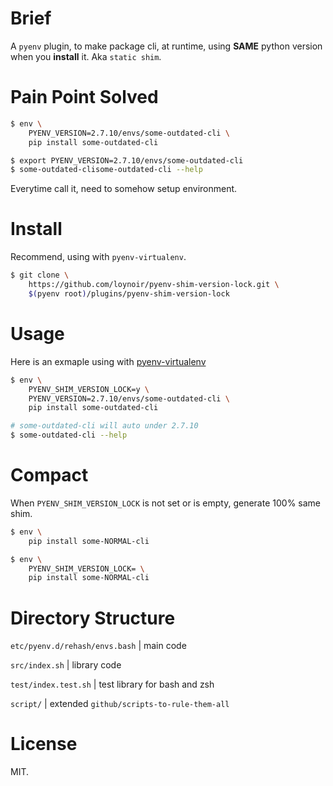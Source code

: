 # Brief
A `pyenv` plugin, to make package cli, at runtime, using **SAME** python version when you **install** it. Aka `static shim`.

# Pain Point Solved
```sh
$ env \
    PYENV_VERSION=2.7.10/envs/some-outdated-cli \
    pip install some-outdated-cli
```

```sh
$ export PYENV_VERSION=2.7.10/envs/some-outdated-cli
$ some-outdated-clisome-outdated-cli --help
```
Everytime call it, need to somehow setup environment.

# Install
Recommend, using with `pyenv-virtualenv`.
```sh
$ git clone \
    https://github.com/loynoir/pyenv-shim-version-lock.git \
    $(pyenv root)/plugins/pyenv-shim-version-lock
```

# Usage
Here is an exmaple using with [pyenv-virtualenv](https://github.com/pyenv/pyenv-virtualenv)
```sh
$ env \
    PYENV_SHIM_VERSION_LOCK=y \
    PYENV_VERSION=2.7.10/envs/some-outdated-cli \
    pip install some-outdated-cli
```

```sh
# some-outdated-cli will auto under 2.7.10
$ some-outdated-cli --help
```

# Compact
When `PYENV_SHIM_VERSION_LOCK` is not set or is empty, generate 100% same shim.
```sh
$ env \
    pip install some-NORMAL-cli
```

```sh
$ env \
    PYENV_SHIM_VERSION_LOCK= \
    pip install some-NORMAL-cli
```

# Directory Structure
`etc/pyenv.d/rehash/envs.bash` | main code

`src/index.sh` | library code

`test/index.test.sh` | test library for bash and zsh

`script/` | extended `github/scripts-to-rule-them-all`

# License
MIT.
